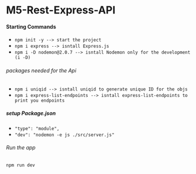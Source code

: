# M5-Rest-Express-API

#### Starting Commands

- `npm init -y --> start the project`
- `npm i express --> isntall Express.js`
- `npm i -D nodemon@2.0.7 --> isntall Nodemon only for the development (i -D)`

###### packages needed for the Api

- `npm i uniqid --> isntall uniqid to generate unique ID for the objs`
- `npm i express-list-endpoints --> isntall express-list-endpoints to print you endpoints`

##### setup Package.json

- `"type": "module",`
- `"dev": "nodemon -e js ./src/server.js"`

###### Run the app

`npm run dev`
